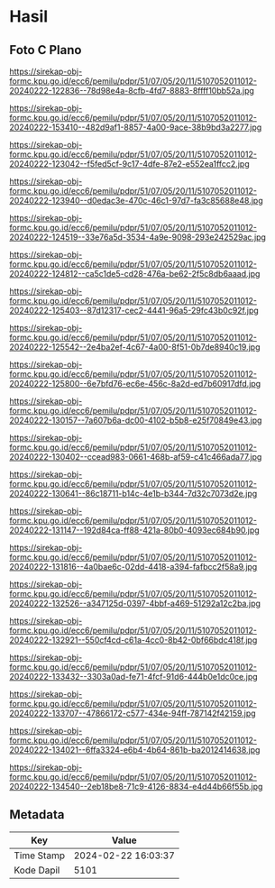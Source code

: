 # Hasil

## Foto C Plano

https://sirekap-obj-formc.kpu.go.id/ecc6/pemilu/pdpr/51/07/05/20/11/5107052011012-20240222-122836--78d98e4a-8cfb-4fd7-8883-8ffff10bb52a.jpg

https://sirekap-obj-formc.kpu.go.id/ecc6/pemilu/pdpr/51/07/05/20/11/5107052011012-20240222-153410--482d9af1-8857-4a00-9ace-38b9bd3a2277.jpg

https://sirekap-obj-formc.kpu.go.id/ecc6/pemilu/pdpr/51/07/05/20/11/5107052011012-20240222-123042--f5fed5cf-9c17-4dfe-87e2-e552ea1ffcc2.jpg

https://sirekap-obj-formc.kpu.go.id/ecc6/pemilu/pdpr/51/07/05/20/11/5107052011012-20240222-123940--d0edac3e-470c-46c1-97d7-fa3c85688e48.jpg

https://sirekap-obj-formc.kpu.go.id/ecc6/pemilu/pdpr/51/07/05/20/11/5107052011012-20240222-124519--33e76a5d-3534-4a9e-9098-293e242529ac.jpg

https://sirekap-obj-formc.kpu.go.id/ecc6/pemilu/pdpr/51/07/05/20/11/5107052011012-20240222-124812--ca5c1de5-cd28-476a-be62-2f5c8db6aaad.jpg

https://sirekap-obj-formc.kpu.go.id/ecc6/pemilu/pdpr/51/07/05/20/11/5107052011012-20240222-125403--87d12317-cec2-4441-96a5-29fc43b0c92f.jpg

https://sirekap-obj-formc.kpu.go.id/ecc6/pemilu/pdpr/51/07/05/20/11/5107052011012-20240222-125542--2e4ba2ef-4c67-4a00-8f51-0b7de8940c19.jpg

https://sirekap-obj-formc.kpu.go.id/ecc6/pemilu/pdpr/51/07/05/20/11/5107052011012-20240222-125800--6e7bfd76-ec6e-456c-8a2d-ed7b60917dfd.jpg

https://sirekap-obj-formc.kpu.go.id/ecc6/pemilu/pdpr/51/07/05/20/11/5107052011012-20240222-130157--7a607b6a-dc00-4102-b5b8-e25f70849e43.jpg

https://sirekap-obj-formc.kpu.go.id/ecc6/pemilu/pdpr/51/07/05/20/11/5107052011012-20240222-130402--ccead983-0661-468b-af59-c41c466ada77.jpg

https://sirekap-obj-formc.kpu.go.id/ecc6/pemilu/pdpr/51/07/05/20/11/5107052011012-20240222-130641--86c18711-b14c-4e1b-b344-7d32c7073d2e.jpg

https://sirekap-obj-formc.kpu.go.id/ecc6/pemilu/pdpr/51/07/05/20/11/5107052011012-20240222-131147--192d84ca-ff88-421a-80b0-4093ec684b90.jpg

https://sirekap-obj-formc.kpu.go.id/ecc6/pemilu/pdpr/51/07/05/20/11/5107052011012-20240222-131816--4a0bae6c-02dd-4418-a394-fafbcc2f58a9.jpg

https://sirekap-obj-formc.kpu.go.id/ecc6/pemilu/pdpr/51/07/05/20/11/5107052011012-20240222-132526--a347125d-0397-4bbf-a469-51292a12c2ba.jpg

https://sirekap-obj-formc.kpu.go.id/ecc6/pemilu/pdpr/51/07/05/20/11/5107052011012-20240222-132921--550cf4cd-c61a-4cc0-8b42-0bf66bdc418f.jpg

https://sirekap-obj-formc.kpu.go.id/ecc6/pemilu/pdpr/51/07/05/20/11/5107052011012-20240222-133432--3303a0ad-fe71-4fcf-91d6-444b0e1dc0ce.jpg

https://sirekap-obj-formc.kpu.go.id/ecc6/pemilu/pdpr/51/07/05/20/11/5107052011012-20240222-133707--47866172-c577-434e-94ff-787142f42159.jpg

https://sirekap-obj-formc.kpu.go.id/ecc6/pemilu/pdpr/51/07/05/20/11/5107052011012-20240222-134021--6ffa3324-e6b4-4b64-861b-ba2012414638.jpg

https://sirekap-obj-formc.kpu.go.id/ecc6/pemilu/pdpr/51/07/05/20/11/5107052011012-20240222-134540--2eb18be8-71c9-4126-8834-e4d44b66f55b.jpg


## Metadata

| Key        | Value               |
| ---------- | ------------------- |
| Time Stamp | 2024-02-22 16:03:37 |
| Kode Dapil | 5101                |



